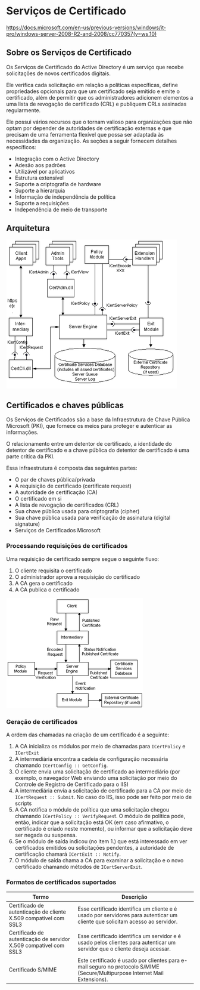 # Serviços de Certificado

<https://docs.microsoft.com/en-us/previous-versions/windows/it-pro/windows-server-2008-R2-and-2008/cc770357(v=ws.10)>

## Sobre os Serviços de Certificado

Os Serviços de Certificado do Active Directory é um serviço que recebe solicitações de novos certificados digitais.

Ele verifica cada solicitação em relação a políticas específicas, define propriedades opcionais para que um certificado seja emitido e emite o certificado, além de permitir que os administradores adicionem elementos a uma lista de revogação de certificado (CRL) e publiquem CRLs assinadas regularmente.

Ele possui vários recursos que o tornam valioso para organizações que não optam por depender de autoridades de certificação externas e que precisam de uma ferramenta flexível que possa ser adaptada às necessidades da organização. As seções a seguir fornecem detalhes específicos:

- Integração com o Active Directory
- Adesão aos padrões
- Utilizável por aplicativos
- Estrutura extensível
- Suporte a criptografia de hardware
- Suporte a hierarquia
- Informação de independência de política
- Suporte a requisições
- Independência de meio de transporte

## Arquitetura

![Cert API](/mdwiki/pages/kb/microsoft/adcs/certapi.png)

## Certificados e chaves públicas

Os Serviços de Certificados são a base da Infraestrutura de Chave Pública Microsoft (PKI), que fornece os meios para proteger e autenticar as informações.

O relacionamento entre um detentor de certificado, a identidade do detentor de certificado e a chave pública do detentor de certificado é uma parte crítica da PKI.

Essa infraestrutura é composta das seguintes partes:

- O par de chaves pública/privada
- A requisição de certificado (certificate request)
- A autoridade de certificação (CA)
- O certificado em si
- A lista de revogação de certificados (CRL)
- Sua chave pública usada para criptografia (cipher)
- Sua chave pública usada para verificação de assinatura (digital signature)
- Serviços de Certificados Microsoft

### Processando requisições de certificados

Uma requisição de certificado sempre segue o seguinte fluxo:

1. O cliente requisita o certificado
2. O administrador aprova a requisição do certificado
3. A CA gera o certificado
4. A CA publica o certificado

![Cert Flow](/mdwiki/pages/kb/microsoft/adcs/certflow.png)

### Geração de certificados

A ordem das chamadas na criação de um certificado é a seguinte:

1. A CA inicializa os módulos por meio de chamadas para ```ICertPolicy``` e ```ICertExit```
2. A intermediária encontra a cadeia de configuração necessária chamando ```ICertConfig :: GetConfig```.
3. O cliente envia uma solicitação de certificado ao intermediário (por exemplo, o navegador Web enviando uma solicitação por meio do Controle de Registro de Certificado para o IIS)
4. A intermediária envia a solicitação de certificado para a CA por meio de ```ICertRequest :: Submit```. No caso do IIS, isso pode ser feito por meio de scripts
5. A CA notifica o módulo de política que uma solicitação chegou chamando ```ICertPolicy :: VerifyReques```t. O módulo de política pode, então, indicar que a solicitação está OK (em caso afirmativo, o certificado é criado neste momento), ou informar que a solicitação deve ser negada ou suspensa.
6. Se o módulo de saída indicou (no item 1.) que está interessado em ver certificados emitidos ou solicitações pendentes, a autoridade de certificação chamará ```ICertExit :: Notify```.
7. O módulo de saída chama a CA para examinar a solicitação e o novo certificado chamando métodos de ```ICertServerExit```.

### Formatos de certificados suportados

Termo       | Descrição
------------|----------
Certificado de autenticação de cliente X.509 compatível com SSL3 | Esse certificado identifica um cliente e é usado por servidores para autenticar um cliente que solicitam acesso ao servidor.
Certificado de autenticação de servidor X.509 compatível com SSL3 | Esse certificado identifica um servidor e é usado pelos clientes para autenticar um servidor que o cliente deseja acessar.
Certificado S/MIME | Este certificado é usado por clientes para e-mail seguro no protocolo S/MIME (Secure/Multipurpose Internet Mail Extensions).
